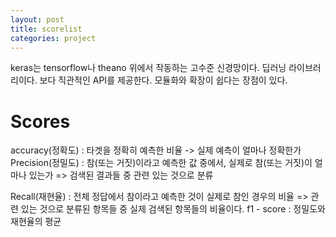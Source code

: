```yaml
---
layout: post
title: scorelist
categories: project
---
```

keras는 tensorflow나 theano 위에서 작동하는 고수준 신경망이다. 딥러닝 라이브러리이다.
보다 직관적인 API를 제공한다.  모듈화와 확장이 쉽다는 장점이 있다.

# Scores
accuracy(정확도) : 타겟을 정확히 예측한 비율 -> 실제 예측이 얼마나 정확한가
Precision(정밀도) : 참(또는 거짓)이라고 예측한 값 중에서, 실제로 참(또는 거짓)이  얼마나 있는가 => 검색된 결과들 중 관련 있는 것으로 분류

Recall(재현율) : 전체 정답에서 참이라고 예측한 것이 실제로 참인 경우의 비율 => 관련 있는 것으로 분류된 항목들 중 실제 검색된 항목들의 비율이다.
f1 - score : 정밀도와 재현율의 평균
